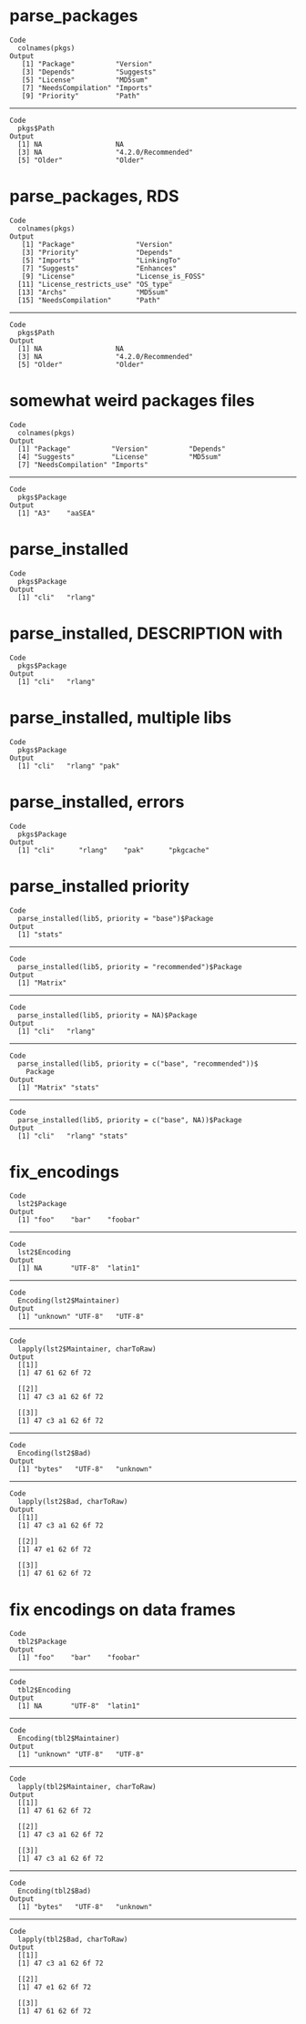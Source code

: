 # parse_packages

    Code
      colnames(pkgs)
    Output
       [1] "Package"          "Version"         
       [3] "Depends"          "Suggests"        
       [5] "License"          "MD5sum"          
       [7] "NeedsCompilation" "Imports"         
       [9] "Priority"         "Path"            

---

    Code
      pkgs$Path
    Output
      [1] NA                  NA                 
      [3] NA                  "4.2.0/Recommended"
      [5] "Older"             "Older"            

# parse_packages, RDS

    Code
      colnames(pkgs)
    Output
       [1] "Package"               "Version"              
       [3] "Priority"              "Depends"              
       [5] "Imports"               "LinkingTo"            
       [7] "Suggests"              "Enhances"             
       [9] "License"               "License_is_FOSS"      
      [11] "License_restricts_use" "OS_type"              
      [13] "Archs"                 "MD5sum"               
      [15] "NeedsCompilation"      "Path"                 

---

    Code
      pkgs$Path
    Output
      [1] NA                  NA                 
      [3] NA                  "4.2.0/Recommended"
      [5] "Older"             "Older"            

# somewhat weird packages files

    Code
      colnames(pkgs)
    Output
      [1] "Package"          "Version"          "Depends"         
      [4] "Suggests"         "License"          "MD5sum"          
      [7] "NeedsCompilation" "Imports"         

---

    Code
      pkgs$Package
    Output
      [1] "A3"    "aaSEA"

# parse_installed

    Code
      pkgs$Package
    Output
      [1] "cli"   "rlang"

# parse_installed, DESCRIPTION with <CR><LF>

    Code
      pkgs$Package
    Output
      [1] "cli"   "rlang"

# parse_installed, multiple libs

    Code
      pkgs$Package
    Output
      [1] "cli"   "rlang" "pak"  

# parse_installed, errors

    Code
      pkgs$Package
    Output
      [1] "cli"      "rlang"    "pak"      "pkgcache"

# parse_installed priority

    Code
      parse_installed(lib5, priority = "base")$Package
    Output
      [1] "stats"

---

    Code
      parse_installed(lib5, priority = "recommended")$Package
    Output
      [1] "Matrix"

---

    Code
      parse_installed(lib5, priority = NA)$Package
    Output
      [1] "cli"   "rlang"

---

    Code
      parse_installed(lib5, priority = c("base", "recommended"))$
        Package
    Output
      [1] "Matrix" "stats" 

---

    Code
      parse_installed(lib5, priority = c("base", NA))$Package
    Output
      [1] "cli"   "rlang" "stats"

# fix_encodings

    Code
      lst2$Package
    Output
      [1] "foo"    "bar"    "foobar"

---

    Code
      lst2$Encoding
    Output
      [1] NA       "UTF-8"  "latin1"

---

    Code
      Encoding(lst2$Maintainer)
    Output
      [1] "unknown" "UTF-8"   "UTF-8"  

---

    Code
      lapply(lst2$Maintainer, charToRaw)
    Output
      [[1]]
      [1] 47 61 62 6f 72
      
      [[2]]
      [1] 47 c3 a1 62 6f 72
      
      [[3]]
      [1] 47 c3 a1 62 6f 72
      

---

    Code
      Encoding(lst2$Bad)
    Output
      [1] "bytes"   "UTF-8"   "unknown"

---

    Code
      lapply(lst2$Bad, charToRaw)
    Output
      [[1]]
      [1] 47 c3 a1 62 6f 72
      
      [[2]]
      [1] 47 e1 62 6f 72
      
      [[3]]
      [1] 47 61 62 6f 72
      

# fix encodings on data frames

    Code
      tbl2$Package
    Output
      [1] "foo"    "bar"    "foobar"

---

    Code
      tbl2$Encoding
    Output
      [1] NA       "UTF-8"  "latin1"

---

    Code
      Encoding(tbl2$Maintainer)
    Output
      [1] "unknown" "UTF-8"   "UTF-8"  

---

    Code
      lapply(tbl2$Maintainer, charToRaw)
    Output
      [[1]]
      [1] 47 61 62 6f 72
      
      [[2]]
      [1] 47 c3 a1 62 6f 72
      
      [[3]]
      [1] 47 c3 a1 62 6f 72
      

---

    Code
      Encoding(tbl2$Bad)
    Output
      [1] "bytes"   "UTF-8"   "unknown"

---

    Code
      lapply(tbl2$Bad, charToRaw)
    Output
      [[1]]
      [1] 47 c3 a1 62 6f 72
      
      [[2]]
      [1] 47 e1 62 6f 72
      
      [[3]]
      [1] 47 61 62 6f 72
      

